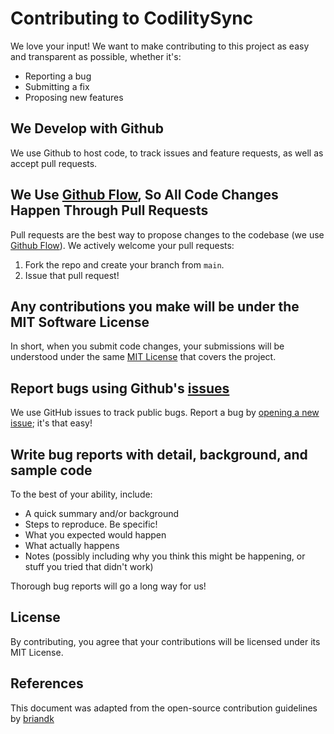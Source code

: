 # Contributing to CodilitySync
We love your input! We want to make contributing to this project as easy and transparent as possible, whether it's:

- Reporting a bug
- Submitting a fix
- Proposing new features

## We Develop with Github
We use Github to host code, to track issues and feature requests, as well as accept pull requests.

## We Use [Github Flow](https://docs.github.com/en/get-started/quickstart/github-flow), So All Code Changes Happen Through Pull Requests
Pull requests are the best way to propose changes to the codebase (we use [Github Flow](https://docs.github.com/en/get-started/quickstart/github-flow)). We actively welcome your pull requests:

1. Fork the repo and create your branch from `main`.
2. Issue that pull request!

## Any contributions you make will be under the MIT Software License
In short, when you submit code changes, your submissions will be understood under the same [MIT License](http://choosealicense.com/licenses/mit/) that covers the project.

## Report bugs using Github's [issues](https://github.com/carminechoi/CodilitySync/issues)
We use GitHub issues to track public bugs. Report a bug by [opening a new issue](https://github.com/carminechoi/CodilitySync/issues); it's that easy!

## Write bug reports with detail, background, and sample code
To the best of your ability, include:

- A quick summary and/or background
- Steps to reproduce. Be specific!
- What you expected would happen
- What actually happens
- Notes (possibly including why you think this might be happening, or stuff you tried that didn't work)

Thorough bug reports will go a long way for us!


## License
By contributing, you agree that your contributions will be licensed under its MIT License.

## References
This document was adapted from the open-source contribution guidelines by [briandk](https://gist.github.com/briandk/3d2e8b3ec8daf5a27a62#report-bugs-using-githubs-issues)
